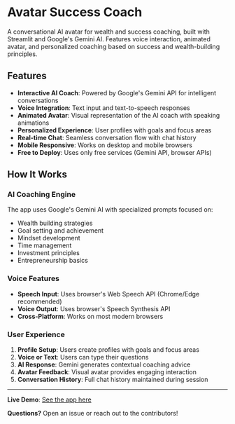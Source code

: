 # Avatar Success Coach

A conversational AI avatar for wealth and success coaching, built with Streamlit and Google's Gemini AI. Features voice interaction, animated avatar, and personalized coaching based on success and wealth-building principles.

## Features

- **Interactive AI Coach**: Powered by Google's Gemini API for intelligent conversations
- **Voice Integration**: Text input and text-to-speech responses
- **Animated Avatar**: Visual representation of the AI coach with speaking animations
- **Personalized Experience**: User profiles with goals and focus areas
- **Real-time Chat**: Seamless conversation flow with chat history
- **Mobile Responsive**: Works on desktop and mobile browsers
- **Free to Deploy**: Uses only free services (Gemini API, browser APIs)

## How It Works

### AI Coaching Engine
The app uses Google's Gemini AI with specialized prompts focused on:
- Wealth building strategies
- Goal setting and achievement
- Mindset development
- Time management
- Investment principles
- Entrepreneurship basics

### Voice Features
- **Speech Input**: Uses browser's Web Speech API (Chrome/Edge recommended)
- **Voice Output**: Uses browser's Speech Synthesis API
- **Cross-Platform**: Works on most modern browsers

### User Experience
1. **Profile Setup**: Users create profiles with goals and focus areas
2. **Voice or Text**: Users can type their questions
3. **AI Response**: Gemini generates contextual coaching advice
4. **Avatar Feedback**: Visual avatar provides engaging interaction
5. **Conversation History**: Full chat history maintained during session


---

**Live Demo**: [See the app here](https://avatar-coaching-assistant.streamlit.app/)

**Questions?** Open an issue or reach out to the contributors!
